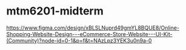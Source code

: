 # mtm6201-midterm
https://www.figma.com/design/xBLSLNuprd49gmYL8BQUE8/Online-Shopping-Website-Design---eCommerce-Store-Website---UI-Kit-(Community)?node-id=0-1&p=f&t=NAzLpz3YEK3u0n9a-0